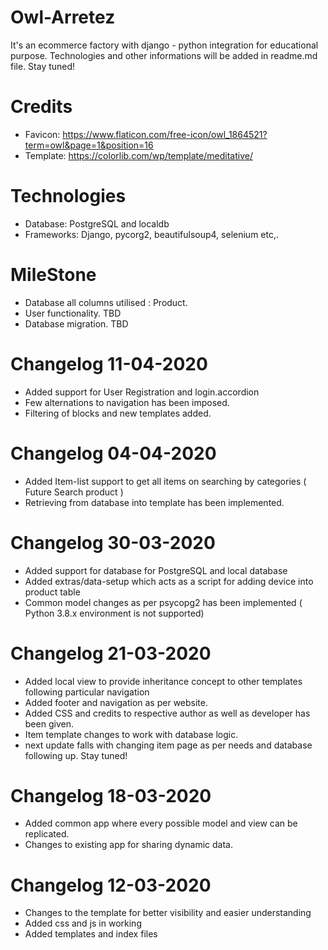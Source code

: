 # Owl-Arretez
It's an ecommerce factory with django - python integration for educational purpose. Technologies and other informations will be added in readme.md file. Stay tuned! 

# Credits
* Favicon: https://www.flaticon.com/free-icon/owl_1864521?term=owl&page=1&position=16
* Template: https://colorlib.com/wp/template/meditative/

# Technologies
* Database: PostgreSQL and localdb
* Frameworks: Django, pycorg2, beautifulsoup4, selenium etc,.

# MileStone
* Database all columns utilised : Product.
* User functionality. TBD
* Database migration. TBD

# Changelog 11-04-2020
* Added support for User Registration and login.accordion
* Few alternations to navigation has been imposed.
* Filtering of blocks and new templates added.

# Changelog 04-04-2020
* Added Item-list support to get all items on searching by categories ( Future Search product )
* Retrieving from database into template has been implemented.

# Changelog 30-03-2020
* Added support for database for PostgreSQL and local database
* Added extras/data-setup which acts as a script for adding device into product table
* Common model changes as per psycopg2 has been implemented ( Python 3.8.x environment is not supported)

# Changelog 21-03-2020
* Added local view to provide inheritance concept to other templates following particular navigation
* Added footer and navigation as per website.
* Added CSS and credits to respective author as well as developer has been given.
* Item template changes to work with database logic.
* next update falls with changing item page as per needs and database following up. Stay tuned!

# Changelog 18-03-2020
* Added common app where every possible model and view can be replicated.
* Changes to existing app for sharing dynamic data.

# Changelog 12-03-2020
* Changes to the template for better visibility and easier understanding
* Added css and js in working 
* Added templates and index files